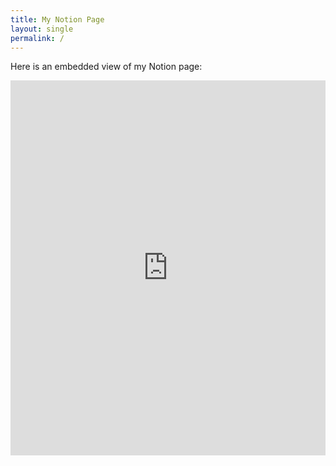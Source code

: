 ```yaml
---
title: My Notion Page
layout: single
permalink: /
---
```


Here is an embedded view of my Notion page:

<iframe
   src="https://haniehkarimi.notion.site/Irene-Nguyen-174e306455ad80e08d99ebe389d82c77"
   width="100%"
   height="600"
   frameborder="0"
   allowfullscreen>
</iframe>
